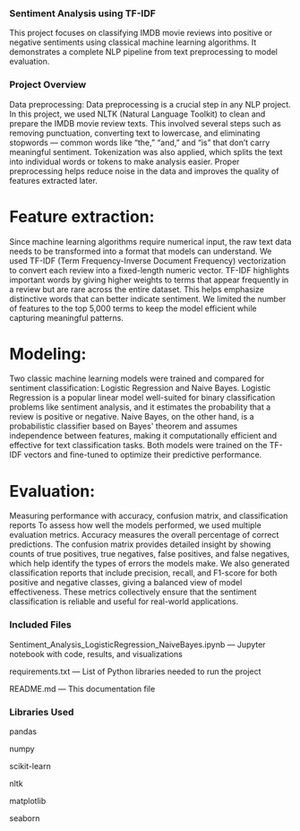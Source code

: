 ### Sentiment Analysis using TF-IDF 
This project focuses on classifying IMDB movie reviews into positive or negative sentiments using classical machine learning algorithms. It demonstrates a complete NLP pipeline from text preprocessing to model evaluation.

 ### Project Overview
Data preprocessing: Data preprocessing is a crucial step in any NLP project. In this project, we used NLTK (Natural Language Toolkit) to clean and prepare the IMDB movie review texts. This involved several steps such as removing punctuation, converting text to lowercase, and eliminating stopwords — common words like “the,” “and,” and “is” that don’t carry meaningful sentiment. Tokenization was also applied, which splits the text into individual words or tokens to make analysis easier. Proper preprocessing helps reduce noise in the data and improves the quality of features extracted later.

# Feature extraction:
 Since machine learning algorithms require numerical input, the raw text data needs to be transformed into a format that models can understand. We used TF-IDF (Term Frequency-Inverse Document Frequency) vectorization to convert each review into a fixed-length numeric vector. TF-IDF highlights important words by giving higher weights to terms that appear frequently in a review but are rare across the entire dataset. This helps emphasize distinctive words that can better indicate sentiment. We limited the number of features to the top 5,000 terms to keep the model efficient while capturing meaningful patterns.

# Modeling: 
Two classic machine learning models were trained and compared for sentiment classification: Logistic Regression and Naive Bayes. Logistic Regression is a popular linear model well-suited for binary classification problems like sentiment analysis, and it estimates the probability that a review is positive or negative. Naive Bayes, on the other hand, is a probabilistic classifier based on Bayes' theorem and assumes independence between features, making it computationally efficient and effective for text classification tasks. Both models were trained on the TF-IDF vectors and fine-tuned to optimize their predictive performance.

# Evaluation: 
Measuring performance with accuracy, confusion matrix, and classification reports
To assess how well the models performed, we used multiple evaluation metrics. Accuracy measures the overall percentage of correct predictions. The confusion matrix provides detailed insight by showing counts of true positives, true negatives, false positives, and false negatives, which help identify the types of errors the models make. We also generated classification reports that include precision, recall, and F1-score for both positive and negative classes, giving a balanced view of model effectiveness. These metrics collectively ensure that the sentiment classification is reliable and useful for real-world applications.

### Included Files

Sentiment_Analysis_LogisticRegression_NaiveBayes.ipynb — Jupyter notebook with code, results, and visualizations

requirements.txt — List of Python libraries needed to run the project

README.md — This documentation file

### Libraries Used
pandas

numpy

scikit-learn

nltk

matplotlib

seaborn

